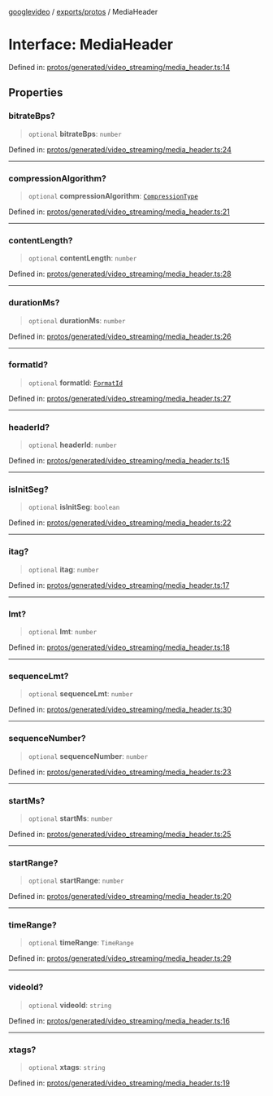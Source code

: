 [googlevideo](../../../README.md) / [exports/protos](../README.md) / MediaHeader

# Interface: MediaHeader

Defined in: [protos/generated/video\_streaming/media\_header.ts:14](https://github.com/LuanRT/googlevideo/blob/5b84100979befab767d819a9606dde964d469341/protos/generated/video_streaming/media_header.ts#L14)

## Properties

### bitrateBps?

> `optional` **bitrateBps**: `number`

Defined in: [protos/generated/video\_streaming/media\_header.ts:24](https://github.com/LuanRT/googlevideo/blob/5b84100979befab767d819a9606dde964d469341/protos/generated/video_streaming/media_header.ts#L24)

***

### compressionAlgorithm?

> `optional` **compressionAlgorithm**: [`CompressionType`](../enumerations/CompressionType.md)

Defined in: [protos/generated/video\_streaming/media\_header.ts:21](https://github.com/LuanRT/googlevideo/blob/5b84100979befab767d819a9606dde964d469341/protos/generated/video_streaming/media_header.ts#L21)

***

### contentLength?

> `optional` **contentLength**: `number`

Defined in: [protos/generated/video\_streaming/media\_header.ts:28](https://github.com/LuanRT/googlevideo/blob/5b84100979befab767d819a9606dde964d469341/protos/generated/video_streaming/media_header.ts#L28)

***

### durationMs?

> `optional` **durationMs**: `number`

Defined in: [protos/generated/video\_streaming/media\_header.ts:26](https://github.com/LuanRT/googlevideo/blob/5b84100979befab767d819a9606dde964d469341/protos/generated/video_streaming/media_header.ts#L26)

***

### formatId?

> `optional` **formatId**: [`FormatId`](FormatId.md)

Defined in: [protos/generated/video\_streaming/media\_header.ts:27](https://github.com/LuanRT/googlevideo/blob/5b84100979befab767d819a9606dde964d469341/protos/generated/video_streaming/media_header.ts#L27)

***

### headerId?

> `optional` **headerId**: `number`

Defined in: [protos/generated/video\_streaming/media\_header.ts:15](https://github.com/LuanRT/googlevideo/blob/5b84100979befab767d819a9606dde964d469341/protos/generated/video_streaming/media_header.ts#L15)

***

### isInitSeg?

> `optional` **isInitSeg**: `boolean`

Defined in: [protos/generated/video\_streaming/media\_header.ts:22](https://github.com/LuanRT/googlevideo/blob/5b84100979befab767d819a9606dde964d469341/protos/generated/video_streaming/media_header.ts#L22)

***

### itag?

> `optional` **itag**: `number`

Defined in: [protos/generated/video\_streaming/media\_header.ts:17](https://github.com/LuanRT/googlevideo/blob/5b84100979befab767d819a9606dde964d469341/protos/generated/video_streaming/media_header.ts#L17)

***

### lmt?

> `optional` **lmt**: `number`

Defined in: [protos/generated/video\_streaming/media\_header.ts:18](https://github.com/LuanRT/googlevideo/blob/5b84100979befab767d819a9606dde964d469341/protos/generated/video_streaming/media_header.ts#L18)

***

### sequenceLmt?

> `optional` **sequenceLmt**: `number`

Defined in: [protos/generated/video\_streaming/media\_header.ts:30](https://github.com/LuanRT/googlevideo/blob/5b84100979befab767d819a9606dde964d469341/protos/generated/video_streaming/media_header.ts#L30)

***

### sequenceNumber?

> `optional` **sequenceNumber**: `number`

Defined in: [protos/generated/video\_streaming/media\_header.ts:23](https://github.com/LuanRT/googlevideo/blob/5b84100979befab767d819a9606dde964d469341/protos/generated/video_streaming/media_header.ts#L23)

***

### startMs?

> `optional` **startMs**: `number`

Defined in: [protos/generated/video\_streaming/media\_header.ts:25](https://github.com/LuanRT/googlevideo/blob/5b84100979befab767d819a9606dde964d469341/protos/generated/video_streaming/media_header.ts#L25)

***

### startRange?

> `optional` **startRange**: `number`

Defined in: [protos/generated/video\_streaming/media\_header.ts:20](https://github.com/LuanRT/googlevideo/blob/5b84100979befab767d819a9606dde964d469341/protos/generated/video_streaming/media_header.ts#L20)

***

### timeRange?

> `optional` **timeRange**: `TimeRange`

Defined in: [protos/generated/video\_streaming/media\_header.ts:29](https://github.com/LuanRT/googlevideo/blob/5b84100979befab767d819a9606dde964d469341/protos/generated/video_streaming/media_header.ts#L29)

***

### videoId?

> `optional` **videoId**: `string`

Defined in: [protos/generated/video\_streaming/media\_header.ts:16](https://github.com/LuanRT/googlevideo/blob/5b84100979befab767d819a9606dde964d469341/protos/generated/video_streaming/media_header.ts#L16)

***

### xtags?

> `optional` **xtags**: `string`

Defined in: [protos/generated/video\_streaming/media\_header.ts:19](https://github.com/LuanRT/googlevideo/blob/5b84100979befab767d819a9606dde964d469341/protos/generated/video_streaming/media_header.ts#L19)
